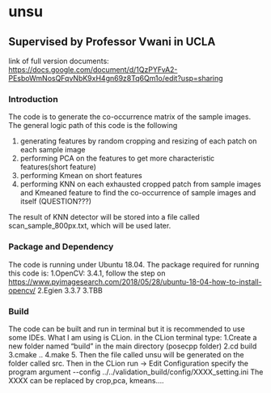 # unsu
## Supervised by Professor Vwani in UCLA 
link of full version documents:
https://docs.google.com/document/d/1QzPYFvA2-PEsboWmNosQFqvNbK9xH4gn69z8Tq6Qm1o/edit?usp=sharing
### Introduction
The code is to generate the co-occurrence matrix of the sample images. 
The general logic path of this code is the following
1. generating features by random cropping and resizing of each patch on each sample image 
2. performing PCA on the features to get more characteristic features(short feature)
3. performing Kmean on short features
4. performing KNN on each exhausted cropped patch from sample images and Kmeaned feature to find the co-occurrence of sample images and itself (QUESTION???)  

The result of KNN detector will be stored into a file called scan_sample_800px.txt, which will be used later. 

### Package and Dependency
The code is running under Ubuntu 18.04. 
The package required for running this code is:
1.OpenCV: 3.4.1, follow the step on https://www.pyimagesearch.com/2018/05/28/ubuntu-18-04-how-to-install-opencv/
2.Egien 3.3.7
3.TBB

### Build

The code can be built and run in terminal but it is recommended to use some IDEs. What I am using is CLion.
in the CLion terminal type:
1.Create a new folder named “build” in the main directory (posecpp folder)
2.cd build
3.cmake ..
4.make 
5. Then the file called unsu will be generated on the folder called src. Then in the CLion run -> Edit Configuration  specify the program argument 
--config ../../validation_build/config/XXXX_setting.ini
The XXXX can be replaced by crop,pca, kmeans…. 



